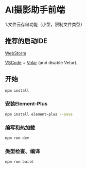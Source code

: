 # AI摄影助手前端

1.文件云存储功能（小型，限制文件类型）

## 推荐的启动IDE
[WebStorm]("https://www.jetbrains.com/webstorm/")

[VSCode](https://code.visualstudio.com/) + [Volar](https://marketplace.visualstudio.com/items?itemName=Vue.volar) (and disable Vetur).


## 开始

```sh
npm install
```
### 安装Element-Plus
```sh
npm install element-plus --save
```

### 编写和热加载
```sh
npm run dev
```

### 类型检查、编译
```sh
npm run build
```
